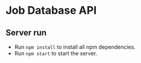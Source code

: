 # Job Database API

## Server run
- Run `npm install` to install all npm dependencies.
- Run `npm start` to start the server.
